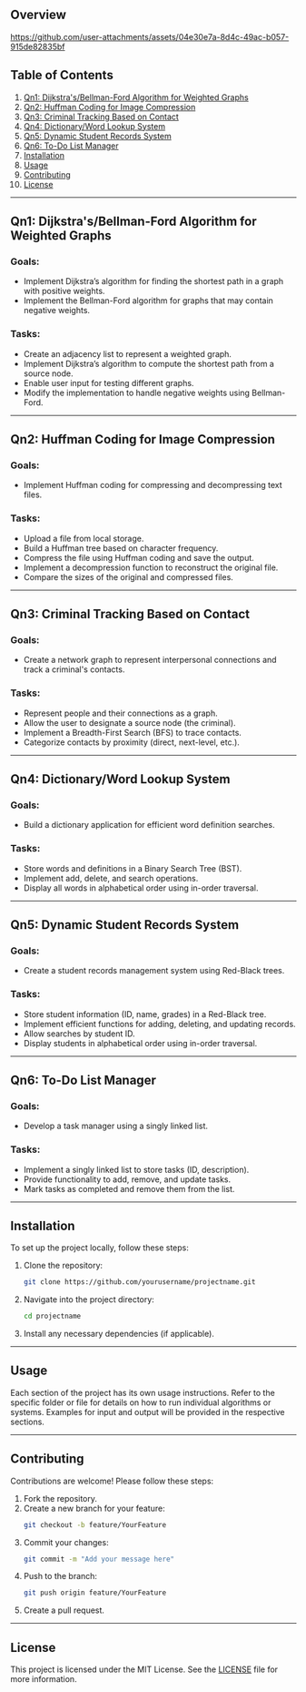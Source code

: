 ## Overview
https://github.com/user-attachments/assets/04e30e7a-8d4c-49ac-b057-915de82835bf

## Table of Contents

1. [Qn1: Dijkstra's/Bellman-Ford Algorithm for Weighted Graphs](#qn1-dijkstrasbellman-ford-algorithm-for-weighted-graphs)
2. [Qn2: Huffman Coding for Image Compression](#qn2-huffman-coding-for-image-compression)
3. [Qn3: Criminal Tracking Based on Contact](#qn3-criminal-tracking-based-on-contact)
4. [Qn4: Dictionary/Word Lookup System](#qn4-dictionaryword-lookup-system)
5. [Qn5: Dynamic Student Records System](#qn5-dynamic-student-records-system)
6. [Qn6: To-Do List Manager](#qn6-to-do-list-manager)
7. [Installation](#installation)
8. [Usage](#usage)
9. [Contributing](#contributing)
10. [License](#license)

---

## Qn1: Dijkstra's/Bellman-Ford Algorithm for Weighted Graphs

### Goals:
- Implement Dijkstra’s algorithm for finding the shortest path in a graph with positive weights.
- Implement the Bellman-Ford algorithm for graphs that may contain negative weights.

### Tasks:
- Create an adjacency list to represent a weighted graph.
- Implement Dijkstra’s algorithm to compute the shortest path from a source node.
- Enable user input for testing different graphs.
- Modify the implementation to handle negative weights using Bellman-Ford.

---

## Qn2: Huffman Coding for Image Compression

### Goals:
- Implement Huffman coding for compressing and decompressing text files.

### Tasks:
- Upload a file from local storage.
- Build a Huffman tree based on character frequency.
- Compress the file using Huffman coding and save the output.
- Implement a decompression function to reconstruct the original file.
- Compare the sizes of the original and compressed files.

---

## Qn3: Criminal Tracking Based on Contact

### Goals:
- Create a network graph to represent interpersonal connections and track a criminal's contacts.

### Tasks:
- Represent people and their connections as a graph.
- Allow the user to designate a source node (the criminal).
- Implement a Breadth-First Search (BFS) to trace contacts.
- Categorize contacts by proximity (direct, next-level, etc.).

---

## Qn4: Dictionary/Word Lookup System

### Goals:
- Build a dictionary application for efficient word definition searches.

### Tasks:
- Store words and definitions in a Binary Search Tree (BST).
- Implement add, delete, and search operations.
- Display all words in alphabetical order using in-order traversal.

---

## Qn5: Dynamic Student Records System

### Goals:
- Create a student records management system using Red-Black trees.

### Tasks:
- Store student information (ID, name, grades) in a Red-Black tree.
- Implement efficient functions for adding, deleting, and updating records.
- Allow searches by student ID.
- Display students in alphabetical order using in-order traversal.

---

## Qn6: To-Do List Manager

### Goals:
- Develop a task manager using a singly linked list.

### Tasks:
- Implement a singly linked list to store tasks (ID, description).
- Provide functionality to add, remove, and update tasks.
- Mark tasks as completed and remove them from the list.

---

## Installation

To set up the project locally, follow these steps:

1. Clone the repository:
   ```bash
   git clone https://github.com/yourusername/projectname.git
   ```
2. Navigate into the project directory:
   ```bash
   cd projectname
   ```
3. Install any necessary dependencies (if applicable).

---

## Usage

Each section of the project has its own usage instructions. Refer to the specific folder or file for details on how to run individual algorithms or systems. Examples for input and output will be provided in the respective sections.

---

## Contributing

Contributions are welcome! Please follow these steps:

1. Fork the repository.
2. Create a new branch for your feature:
   ```bash
   git checkout -b feature/YourFeature
   ```
3. Commit your changes:
   ```bash
   git commit -m "Add your message here"
   ```
4. Push to the branch:
   ```bash
   git push origin feature/YourFeature
   ```
5. Create a pull request.

---

## License

This project is licensed under the MIT License. See the [LICENSE](LICENSE) file for more information.
